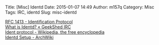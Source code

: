 Title: [Misc] Identd
Date: 2015-01-07 14:49
Author: m157q
Category: Misc
Tags: IRC, identd
Slug: misc-identd

[RFC 1413 - Identification Protocol](http://tools.ietf.org/html/rfc1413)  
[What is Identd? « GeekShed IRC](http://www.geekshed.net/2011/06/what-is-identd/)  
[Ident protocol - Wikipedia, the free encyclopedia](http://en.wikipedia.org/wiki/Ident_protocol#Uses)  
[Identd Setup - ArchWiki](https://wiki.archlinux.org/index.php/Identd_Setup)  
  